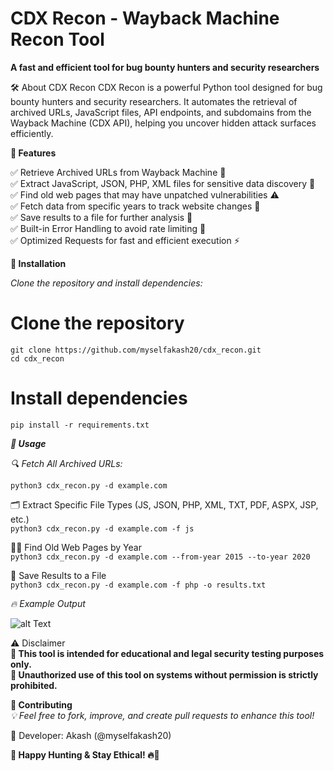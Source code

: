 # CDX Recon - Wayback Machine Recon Tool

**A fast and efficient tool for bug bounty hunters and security researchers**

🛠 About CDX Recon
CDX Recon is a powerful Python tool designed for bug bounty hunters and security researchers. It automates the retrieval of archived URLs, JavaScript files, API endpoints, and subdomains from the Wayback Machine (CDX API), helping you uncover hidden attack surfaces efficiently.

**🎯 Features** <br>

✅ Retrieve Archived URLs from Wayback Machine 📂<br>
✅ Extract JavaScript, JSON, PHP, XML files for sensitive data discovery 🔑<br>
✅ Find old web pages that may have unpatched vulnerabilities ⚠️<br>
✅ Fetch data from specific years to track website changes 📅<br>
✅ Save results to a file for further analysis 💾<br>
✅ Built-in Error Handling to avoid rate limiting 🚀<br>
✅ Optimized Requests for fast and efficient execution ⚡<br>

**📌 Installation**<br>

*Clone the repository and install dependencies:*

# Clone the repository
```
git clone https://github.com/myselfakash20/cdx_recon.git 
cd cdx_recon
```
# Install dependencies
`pip install -r requirements.txt` <br>

_**🚀 Usage**_

*🔍 Fetch All Archived URLs:*

`python3 cdx_recon.py -d example.com`<br>

🗂 Extract Specific File Types (JS, JSON, PHP, XML, TXT, PDF, ASPX, JSP, etc.) <br>
`python3 cdx_recon.py -d example.com -f js`<br>

🕵️‍♂️ Find Old Web Pages by Year<br>
`python3 cdx_recon.py -d example.com --from-year 2015 --to-year 2020`<br>

💾 Save Results to a File<br>
`python3 cdx_recon.py -d example.com -f php -o results.txt`<br>

*🔥 Example Output*

![alt Text](image_url)

⚠️ Disclaimer<br>
**🚨 This tool is intended for educational and legal security testing purposes only.** <br>
**🚨 Unauthorized use of this tool on systems without permission is strictly prohibited.** <br>

**🤝 Contributing**<br>
*💡 Feel free to fork, improve, and create pull requests to enhance this tool!* <br>

📧 Developer: Akash (@myselfakash20)

**🎯 Happy Hunting & Stay Ethical! 🔥🚀**

